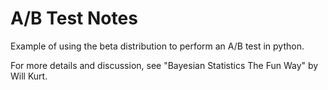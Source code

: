 A/B Test Notes
==============

Example of using the beta distribution to perform an A/B test in python.

For more details and discussion, see "Bayesian Statistics The Fun Way" by Will Kurt.